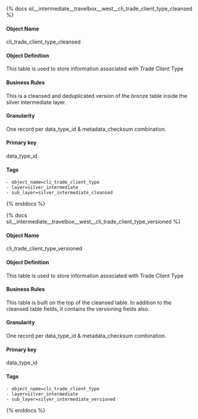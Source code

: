 {% docs sil__intermediate__travelbox__west__cli_trade_client_type_cleansed %}

#### Object Name
cli_trade_client_type_cleansed

#### Object Definition
This table is used to store information associated with Trade Client Type

#### Business Rules
This is a cleansed and deduplicated version of the bronze table inside the silver intermediate layer.

#### Granularity
One record per data_type_id & metadata_checksum combination.

#### Primary key
data_type_id

#### Tags
    - object_name=cli_trade_client_type
    - layer=silver_intermediate
    - sub_layer=silver_intermediate_cleansed

{% enddocs %}

{% docs sil__intermediate__travelbox__west__cli_trade_client_type_versioned %}

#### Object Name
cli_trade_client_type_versioned

#### Object Definition
This table is used to store information associated with Trade Client Type

#### Business Rules
This table is built on the top of the cleansed table. In addition to the cleansed table fields, it contains the versioning fields also.

#### Granularity
One record per data_type_id & metadata_checksum combination.

#### Primary key
data_type_id

#### Tags
    - object_name=cli_trade_client_type
    - layer=silver_intermediate
    - sub_layer=silver_intermediate_versioned

{% enddocs %}